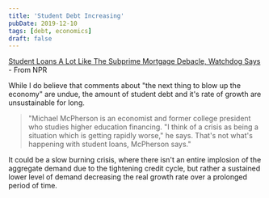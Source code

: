 ```yaml
---
title: 'Student Debt Increasing'
pubDate: 2019-12-10
tags: [debt, economics]
draft: false
---
```


[Student Loans A Lot Like The Subprime Mortgage Debacle, Watchdog Says](https://www.npr.org/2019/12/09/785527874/student-loans-a-lot-like-the-subprime-mortgage-debacle-watchdog-says) - From NPR

While I do believe that comments about "the next thing to blow up the economy" are undue, the amount of student debt and it's rate of growth are unsustainable for long.

> "Michael McPherson is an economist and former college president who studies higher education financing. "I think of a crisis as being a situation which is getting rapidly worse," he says. That's not what's happening with student loans, McPherson says."

It could be a slow burning crisis, where there isn't an entire implosion of the aggregate demand due to the tightening credit cycle, but rather a sustained lower level of demand decreasing the real growth rate over a prolonged period of time.
